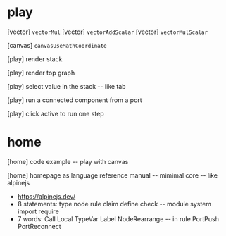 # play

[vector] `vectorMul`
[vector] `vectorAddScalar`
[vector] `vectorMulScalar`

[canvas] `canvasUseMathCoordinate`

[play] render stack

[play] render top graph

[play] select value in the stack -- like tab

[play] run a connected component from a port

[play] click active to run one step

# home

[home] code example -- play with canvas

[home] homepage as language reference manual -- mimimal core -- like alpinejs

- https://alpinejs.dev/
- 8 statements: type node rule claim define check -- module system import require
- 7 words: Call Local TypeVar Label NodeRearrange -- in rule PortPush PortReconnect

